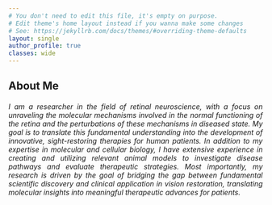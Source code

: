 ```yaml
---
# You don't need to edit this file, it's empty on purpose.
# Edit theme's home layout instead if you wanna make some changes
# See: https://jekyllrb.com/docs/themes/#overriding-theme-defaults
layout: single
author_profile: true
classes: wide
---
```


## **About Me**

###### <p align="justify">I am a researcher in the field of retinal neuroscience, with a focus on unraveling the molecular mechanisms involved in the normal functioning of the retina and the perturbations of these mechanisms in diseased state. My goal is to translate this fundamental understanding into the development of innovative, sight-restoring therapies for human patients. In addition to my expertise in molecular and cellular biology, I have extensive experience in creating and utilizing relevant animal models to investigate disease pathways and evaluate therapeutic strategies. Most importantly, my research is driven by the goal of bridging the gap between fundamental scientific discovery and clinical application in vision restoration, translating molecular insights into meaningful therapeutic advances for patients.</p>
